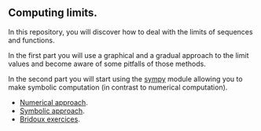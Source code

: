 ## Computing limits.

In this repository, you will discover how to deal with the limits of sequences and functions.

In the first part you will use a graphical and a gradual approach to the limit values and become aware of some pitfalls of those methods.

In the second part you will start using the [sympy](https://docs.sympy.org/latest/index.html) module allowing you to make symbolic computation (in contrast to numerical computation).

- [Numerical approach](num_limit).
- [Symbolic approach](sym_limit).
- [Bridoux exercices](Bridoux).
